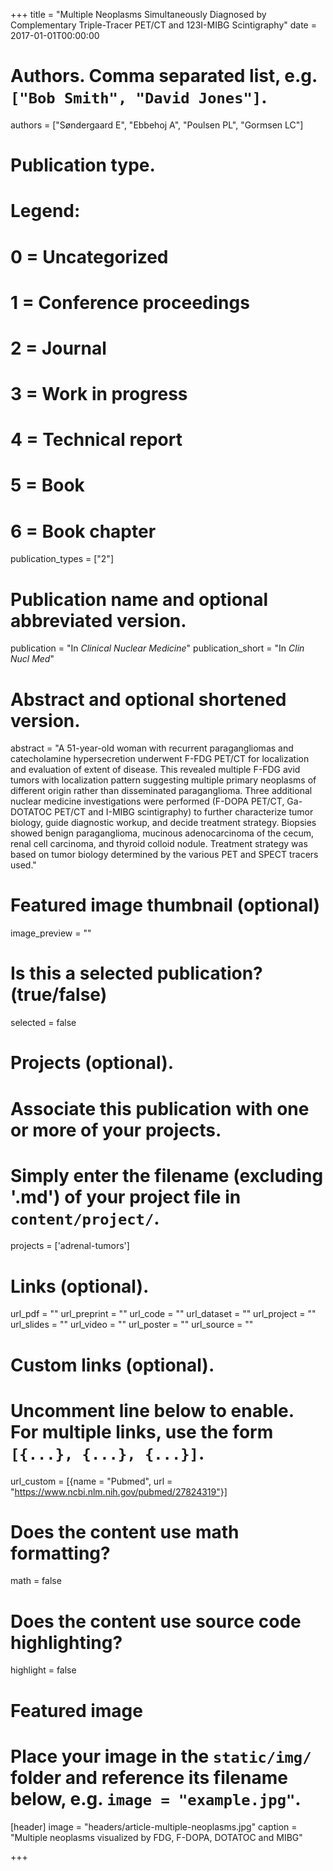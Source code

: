 +++
title = "Multiple Neoplasms Simultaneously Diagnosed by Complementary Triple-Tracer PET/CT and 123I-MIBG Scintigraphy"
date = 2017-01-01T00:00:00

# Authors. Comma separated list, e.g. `["Bob Smith", "David Jones"]`.
authors = ["Søndergaard E", "Ebbehoj A", "Poulsen PL", "Gormsen LC"]

# Publication type.
# Legend:
# 0 = Uncategorized
# 1 = Conference proceedings
# 2 = Journal
# 3 = Work in progress
# 4 = Technical report
# 5 = Book
# 6 = Book chapter
publication_types = ["2"]

# Publication name and optional abbreviated version.
publication = "In *Clinical Nuclear Medicine*"
publication_short = "In *Clin Nucl Med*"

# Abstract and optional shortened version.
abstract = "A 51-year-old woman with recurrent paragangliomas and catecholamine hypersecretion underwent F-FDG PET/CT for localization and evaluation of extent of disease. This revealed multiple F-FDG avid tumors with localization pattern suggesting multiple primary neoplasms of different origin rather than disseminated paraganglioma. Three additional nuclear medicine investigations were performed (F-DOPA PET/CT, Ga-DOTATOC PET/CT and I-MIBG scintigraphy) to further characterize tumor biology, guide diagnostic workup, and decide treatment strategy. Biopsies showed benign paraganglioma, mucinous adenocarcinoma of the cecum, renal cell carcinoma, and thyroid colloid nodule. Treatment strategy was based on tumor biology determined by the various PET and SPECT tracers used."

# Featured image thumbnail (optional)
image_preview = ""

# Is this a selected publication? (true/false)
selected = false

# Projects (optional).
#   Associate this publication with one or more of your projects.
#   Simply enter the filename (excluding '.md') of your project file in `content/project/`.
projects = ['adrenal-tumors']

# Links (optional).
url_pdf = ""
url_preprint = ""
url_code = ""
url_dataset = ""
url_project = ""
url_slides = ""
url_video = ""
url_poster = ""
url_source = ""

# Custom links (optional).
#   Uncomment line below to enable. For multiple links, use the form `[{...}, {...}, {...}]`.
url_custom = [{name = "Pubmed", url = "https://www.ncbi.nlm.nih.gov/pubmed/27824319"}]

# Does the content use math formatting?
math = false

# Does the content use source code highlighting?
highlight = false

# Featured image
# Place your image in the `static/img/` folder and reference its filename below, e.g. `image = "example.jpg"`.
[header]
image = "headers/article-multiple-neoplasms.jpg"
caption = "Multiple neoplasms visualized by FDG, F-DOPA, DOTATOC and MIBG"

+++


